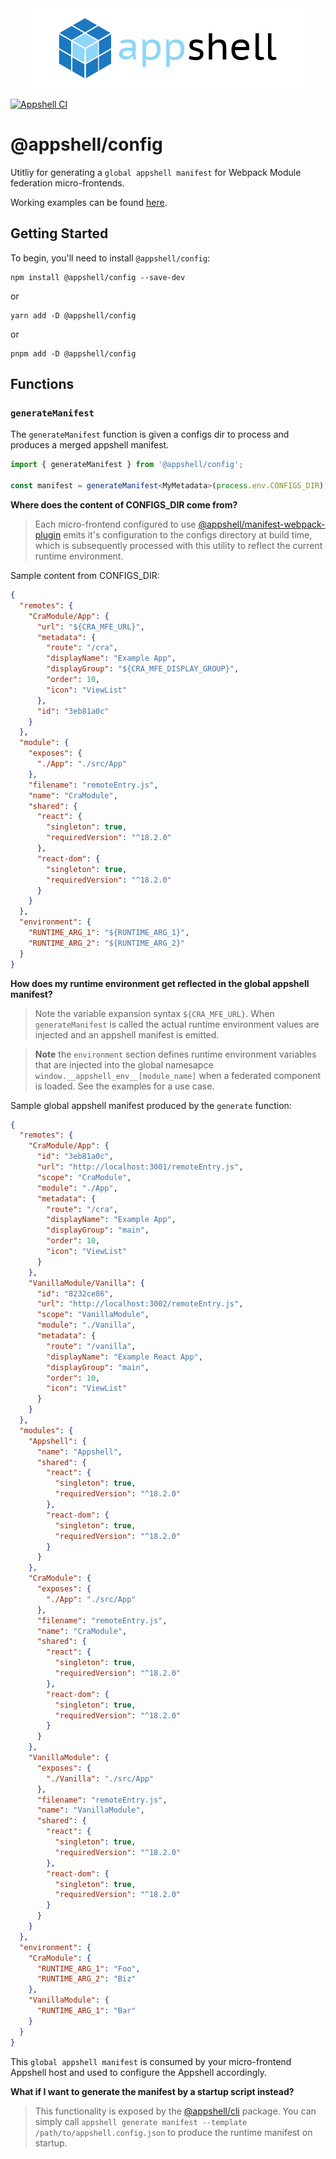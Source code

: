 <div align="center">
  <a href="https://github.com/navaris/appshell">
    <picture>
      <source media="(prefers-color-scheme: dark)" srcset="https://github.com/navaris/appshell/blob/main/assets/branding/appshell-logo-white_2x.png">
      <img alt="appshell" src="https://github.com/navaris/appshell/blob/main/assets/branding/appshell-logo_2x.png">
    </picture>
  </a>
</div>

[![Appshell CI](https://github.com/navaris/appshell/actions/workflows/pipeline.yml/badge.svg)](https://github.com/navaris/appshell/actions/workflows/pipeline.yml)

# @appshell/config

Utitliy for generating a `global appshell manifest` for Webpack Module federation micro-frontends.

Working examples can be found [here](https://github.com/navaris/appshell/tree/main/examples).

## Getting Started

To begin, you'll need to install `@appshell/config`:

```console
npm install @appshell/config --save-dev
```

or

```console
yarn add -D @appshell/config
```

or

```console
pnpm add -D @appshell/config
```

## Functions

### `generateManifest`

The `generateManifest` function is given a configs dir to process and produces a merged appshell manifest.

```ts
import { generateManifest } from '@appshell/config';

const manifest = generateManifest<MyMetadata>(process.env.CONFIGS_DIR);
```

**Where does the content of CONFIGS_DIR come from?**

> Each micro-frontend configured to use [@appshell/manifest-webpack-plugin](https://www.npmjs.com/package/@appshell/manifest-webpack-plugin) emits it's configuration to the configs directory at build time, which is subsequently processed with this utility to reflect the current runtime environment.

Sample content from CONFIGS_DIR:

```json
{
  "remotes": {
    "CraModule/App": {
      "url": "${CRA_MFE_URL}",
      "metadata": {
        "route": "/cra",
        "displayName": "Example App",
        "displayGroup": "${CRA_MFE_DISPLAY_GROUP}",
        "order": 10,
        "icon": "ViewList"
      },
      "id": "3eb81a0c"
    }
  },
  "module": {
    "exposes": {
      "./App": "./src/App"
    },
    "filename": "remoteEntry.js",
    "name": "CraModule",
    "shared": {
      "react": {
        "singleton": true,
        "requiredVersion": "^18.2.0"
      },
      "react-dom": {
        "singleton": true,
        "requiredVersion": "^18.2.0"
      }
    }
  },
  "environment": {
    "RUNTIME_ARG_1": "${RUNTIME_ARG_1}",
    "RUNTIME_ARG_2": "${RUNTIME_ARG_2}"
  }
}
```

**How does my runtime environment get reflected in the global appshell manifest?**

> Note the variable expansion syntax `${CRA_MFE_URL}`. When `generateManifest` is called the actual runtime environment values are injected and an appshell manifest is emitted.

> **Note** the `environment` section defines runtime environment variables that are injected into the global namesapce `window.__appshell_env__[module_name]` when a federated component is loaded. See the examples for a use case.

Sample global appshell manifest produced by the `generate` function:

```json
{
  "remotes": {
    "CraModule/App": {
      "id": "3eb81a0c",
      "url": "http://localhost:3001/remoteEntry.js",
      "scope": "CraModule",
      "module": "./App",
      "metadata": {
        "route": "/cra",
        "displayName": "Example App",
        "displayGroup": "main",
        "order": 10,
        "icon": "ViewList"
      }
    },
    "VanillaModule/Vanilla": {
      "id": "8232ce86",
      "url": "http://localhost:3002/remoteEntry.js",
      "scope": "VanillaModule",
      "module": "./Vanilla",
      "metadata": {
        "route": "/vanilla",
        "displayName": "Example React App",
        "displayGroup": "main",
        "order": 10,
        "icon": "ViewList"
      }
    }
  },
  "modules": {
    "Appshell": {
      "name": "Appshell",
      "shared": {
        "react": {
          "singleton": true,
          "requiredVersion": "^18.2.0"
        },
        "react-dom": {
          "singleton": true,
          "requiredVersion": "^18.2.0"
        }
      }
    },
    "CraModule": {
      "exposes": {
        "./App": "./src/App"
      },
      "filename": "remoteEntry.js",
      "name": "CraModule",
      "shared": {
        "react": {
          "singleton": true,
          "requiredVersion": "^18.2.0"
        },
        "react-dom": {
          "singleton": true,
          "requiredVersion": "^18.2.0"
        }
      }
    },
    "VanillaModule": {
      "exposes": {
        "./Vanilla": "./src/App"
      },
      "filename": "remoteEntry.js",
      "name": "VanillaModule",
      "shared": {
        "react": {
          "singleton": true,
          "requiredVersion": "^18.2.0"
        },
        "react-dom": {
          "singleton": true,
          "requiredVersion": "^18.2.0"
        }
      }
    }
  },
  "environment": {
    "CraModule": {
      "RUNTIME_ARG_1": "Foo",
      "RUNTIME_ARG_2": "Biz"
    },
    "VanillaModule": {
      "RUNTIME_ARG_1": "Bar"
    }
  }
}
```

This `global appshell manifest` is consumed by your micro-frontend Appshell host and used to configure the Appshell accordingly.

**What if I want to generate the manifest by a startup script instead?**

> This functionality is exposed by the [@appshell/cli](https://www.npmjs.com/package/@appshell/cli) package. You can simply call `appshell generate manifest --template /path/to/appshell.config.json` to produce the runtime manifest on startup.
